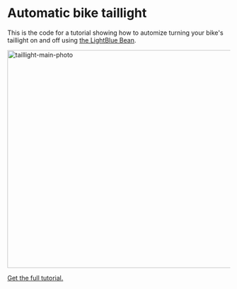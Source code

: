 Automatic bike taillight
=========
This is the code for a tutorial showing how to automize turning your bike's taillight on and off using <a href="http://punchthrough.com/bean">the LightBlue Bean</a>.

<a href="http://punchthrough.com/bean/wp-content/uploads/2014/10/taillight-main-photo.jpg"><img class="alignnone size-large wp-image-2184" src="http://punchthrough.com/bean/wp-content/uploads/2014/10/taillight-main-photo-1024x680.jpg" alt="taillight-main-photo" width="742" height="492" /></a>

<a href="http://punchthrough.com/bean/examples/automatic-bike-lights">Get the full tutorial.</a>
